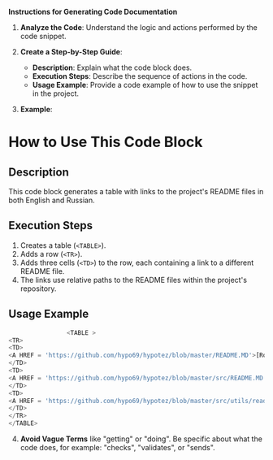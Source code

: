 **Instructions for Generating Code Documentation**

1. **Analyze the Code**: Understand the logic and actions performed by the code snippet.

2. **Create a Step-by-Step Guide**:
    - **Description**: Explain what the code block does.
    - **Execution Steps**: Describe the sequence of actions in the code.
    - **Usage Example**: Provide a code example of how to use the snippet in the project.

3. **Example**:

How to Use This Code Block
=========================================================================================

Description
-------------------------
This code block generates a table with links to the project's README files in both English and Russian.

Execution Steps
-------------------------
1. Creates a table (`<TABLE>`).
2. Adds a row (`<TR>`).
3. Adds three cells (`<TD>`) to the row, each containing a link to a different README file.
4. The links use relative paths to the README files within the project's repository.

Usage Example
-------------------------

```python
                <TABLE >
<TR>
<TD>
<A HREF = 'https://github.com/hypo69/hypotez/blob/master/README.MD'>[Root ↑]</A>
</TD>
<TD>
<A HREF = 'https://github.com/hypo69/hypotez/blob/master/src/README.MD'>src</A> 
</TD>
<TD>
<A HREF = 'https://github.com/hypo69/hypotez/blob/master/src/utils/readme.ru.md'>Русский</A>
</TD>
</TR>
</TABLE>

```

4. **Avoid Vague Terms** like "getting" or "doing". Be specific about what the code does, for example: "checks", "validates", or "sends".